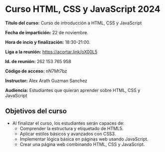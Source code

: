 # Curso HTML, CSS y JavaScript 2024 

**Título del curso:** Curso de introducción a HTML, CSS y JavaScript

**Fecha de impartición:** 22 de noviembre.

**Hora de incio y finalización:** 18:30-21:00.

**Liga a la reunión:** https://acortar.link/oX00L5

**Id. de reunión:** 262 153 765 958

**Código de acceso:** nN7Mt7bz

**Instructor:** Alex Arath Guzman Sanchez

**Audiencia:** Estudiantes que quieran aprender sobre HTML, CSS y JavaScript

## Objetivos del curso

- Al finalizar el curso, los estudiantes serán capaces de:
  - Comprender la estructura y etiquetado de HTML5.
  - Aplicar estilos básicos y avanzados con CSS3.
  - Implementar lógica básica en páginas web usando JavaScript.
  - Crear una página web combinando HTML, CSS y JavaScript.
